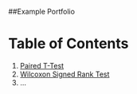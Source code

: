 ##Example Portfolio

# Table of Contents
1. [Paired T-Test](https://github.com/mlundquist/biostats-2016/tree/master/Portfolios/example-portfolio/1_paired-t-tes://github.com/mlundquist/biostats-2016/tree/master/Portfolios/example-portfolio/1_paired-t-test)
2. [Wilcoxon Signed Rank Test](https://github.com/mlundquist/biostats-2016/tree/master/Portfolios/example-portfolio/2_wilcox-rank)
3. ...
